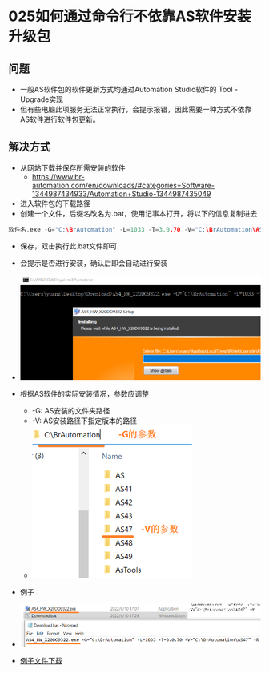 # 025如何通过命令行不依靠AS软件安装升级包
## 问题
- 一般AS软件包的软件更新方式均通过Automation Studio软件的 Tool - Upgrade实现
- 但有些电脑此项服务无法正常执行，会提示报错，因此需要一种方式不依靠AS软件进行软件包更新。

## 解决方式
- 从网站下载并保存所需安装的软件
    - https://www.br-automation.com/en/downloads/#categories=Software-1344987434933/Automation+Studio-1344987435049
- 进入软件包的下载路径
- 创建一个文件，后缀名改名为.bat，使用记事本打开，将以下的信息复制进去
```C
软件名.exe -G="C:\BrAutomation" -L=1033 -T=3.0.70 -V="C:\BrAutomation\AS47" -R
```
- 保存，双击执行此.bat文件即可
- 会提示是否进行安装，确认后即会自动进行安装
- ![Img](./FILES/025如何通过命令行不依靠AS软件安装升级包.md/img-20220610173648.png)


- 根据AS软件的实际安装情况，参数应调整
    - -G: AS安装的文件夹路径
    - -V: AS安装路径下指定版本的路径
    - ![Img](./FILES/025如何通过命令行不依靠AS软件安装升级包.md/img-20220610172557.png)

- 例子：
- ![Img](./FILES/025如何通过命令行不依靠AS软件安装升级包.md/img-20220610173420.png)
- [例子文件下载](./FILES/025如何通过命令行不依靠AS软件安装升级包.md/Update.zip)



